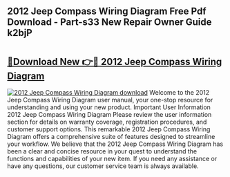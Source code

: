 ## 2012 Jeep Compass Wiring Diagram Free Pdf Download - Part-s33 New Repair Owner Guide k2bjP

# <h2><a href="http://dftbnp.blite.top/?on=2012+Jeep+Compass+Wiring+Diagram">🔗Download New 👉🔴 2012 Jeep Compass Wiring Diagram</a></h2>

[![2012 Jeep Compass Wiring Diagram download](https://i.imgur.com/lujVjoI.png)](http://dftbnp.blite.top/?on=2012+Jeep+Compass+Wiring+Diagram)
Welcome to the 2012 Jeep Compass Wiring Diagram user manual, your one-stop resource for understanding and using your new product. Important User Information 2012 Jeep Compass Wiring Diagram Please review the user information section for details on warranty coverage, registration procedures, and customer support options. This remarkable 2012 Jeep Compass Wiring Diagram offers a comprehensive suite of features designed to streamline your workflow. We believe that the 2012 Jeep Compass Wiring Diagram has been a clear and concise resource in your quest to understand the functions and capabilities of your new item. If you need any assistance or have any questions, our customer service team is always available.
